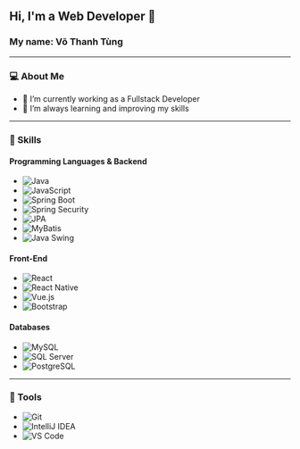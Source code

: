 ## Hi, I'm a Web Developer 👋  
### My name: Võ Thanh Tùng  

---

### 💻 About Me  
- 🔭 I’m currently working as a Fullstack Developer  
- 🌱 I’m always learning and improving my skills  

---

### 🚀 Skills  

#### Programming Languages & Backend
- ![Java](https://img.shields.io/badge/Java-ED8B00?style=for-the-badge&logo=java&logoColor=white)  
- ![JavaScript](https://img.shields.io/badge/JavaScript-F7DF1E?style=for-the-badge&logo=javascript&logoColor=black)  
- ![Spring Boot](https://img.shields.io/badge/Spring_Boot-6DB33F?style=for-the-badge&logo=spring-boot&logoColor=white)  
- ![Spring Security](https://img.shields.io/badge/Spring_Security-6DB33F?style=for-the-badge&logo=spring&logoColor=white)  
- ![JPA](https://img.shields.io/badge/JPA-007396?style=for-the-badge&logo=hibernate&logoColor=white)  
- ![MyBatis](https://img.shields.io/badge/MyBatis-1D6B98?style=for-the-badge&logo=mybatis&logoColor=white)  
- ![Java Swing](https://img.shields.io/badge/Java_Swing-007396?style=for-the-badge&logo=java&logoColor=white)  

#### Front-End
- ![React](https://img.shields.io/badge/React-61DAFB?style=for-the-badge&logo=react&logoColor=black)  
- ![React Native](https://img.shields.io/badge/React_Native-20232A?style=for-the-badge&logo=react&logoColor=61DAFB)  
- ![Vue.js](https://img.shields.io/badge/Vue.js-35495E?style=for-the-badge&logo=vue.js&logoColor=4FC08D)  
- ![Bootstrap](https://img.shields.io/badge/Bootstrap-7952B3?style=for-the-badge&logo=bootstrap&logoColor=white)  

#### Databases  
- ![MySQL](https://img.shields.io/badge/MySQL-4479A1?style=for-the-badge&logo=mysql&logoColor=white)  
- ![SQL Server](https://img.shields.io/badge/SQL_Server-CC2927?style=for-the-badge&logo=microsoft-sql-server&logoColor=white)  
- ![PostgreSQL](https://img.shields.io/badge/PostgreSQL-336791?style=for-the-badge&logo=postgresql&logoColor=white)  

---

### 🌟 Tools  
- ![Git](https://img.shields.io/badge/Git-F05032?style=for-the-badge&logo=git&logoColor=white)  
- ![IntelliJ IDEA](https://img.shields.io/badge/IntelliJ_IDEA-000000?style=for-the-badge&logo=intellij-idea&logoColor=white)  
- ![VS Code](https://img.shields.io/badge/VS_Code-0078D4?style=for-the-badge&logo=visual-studio-code&logoColor=white)  
